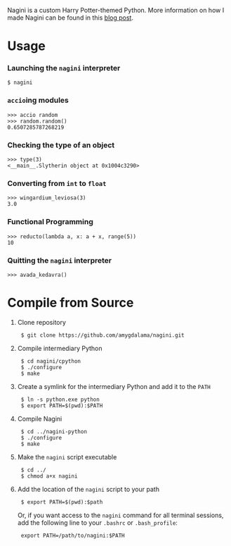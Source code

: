 Nagini is a custom Harry Potter-themed Python. More information on how I made Nagini can be found in this [blog post](http://mathamy.com/import-accio-bootstrapping-python-grammar.html).


# Usage

### Launching the `nagini` interpreter

    $ nagini

### `accio`ing modules

    >>> accio random
    >>> random.random()
    0.6507285787268219

### Checking the type of an object

    >>> type(3)
    <__main__.Slytherin object at 0x1004c3290>

### Converting from `int` to `float`

    >>> wingardium_leviosa(3)
    3.0

### Functional Programming

    >>> reducto(lambda a, x: a + x, range(5))
    10

### Quitting the `nagini` interpreter

    >>> avada_kedavra()


# Compile from Source

1. Clone repository

        $ git clone https://github.com/amygdalama/nagini.git

2. Compile intermediary Python

        $ cd nagini/cpython
        $ ./configure
        $ make

3. Create a symlink for the intermediary Python and add it to the `PATH`

        $ ln -s python.exe python
        $ export PATH=$(pwd):$PATH

4. Compile Nagini

        $ cd ../nagini-python
        $ ./configure
        $ make

5. Make the `nagini` script executable

        $ cd ../
        $ chmod a+x nagini

6. Add the location of the `nagini` script to your path

        $ export PATH=$(pwd):$path

    Or, if you want access to the `nagini` command for all terminal sessions, add the following line to your `.bashrc` or `.bash_profile`:

        export PATH=/path/to/nagini:$PATH
